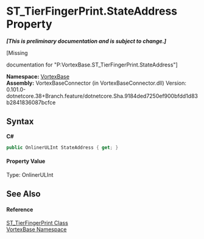 # ST_TierFingerPrint.StateAddress Property 
 _**\[This is preliminary documentation and is subject to change.\]**_

\[Missing <summary> documentation for "P:VortexBase.ST_TierFingerPrint.StateAddress"\]

**Namespace:**&nbsp;<a href="N_VortexBase.md">VortexBase</a><br />**Assembly:**&nbsp;VortexBaseConnector (in VortexBaseConnector.dll) Version: 0.101.0-dotnetcore.38+Branch.feature/dotnetcore.Sha.9184ded7250ef900bfdd1d83b2841836087bcfce

## Syntax

**C#**<br />
``` C#
public OnlinerULInt StateAddress { get; }
```


#### Property Value
Type: OnlinerULInt

## See Also


#### Reference
<a href="T_VortexBase_ST_TierFingerPrint.md">ST_TierFingerPrint Class</a><br /><a href="N_VortexBase.md">VortexBase Namespace</a><br />